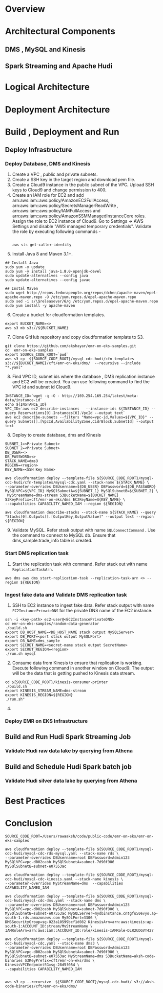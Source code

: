 # Overview
# Architectural Components
## DMS , MySQL and Kinesis
## Spark Streaming and Apache Hudi
# Logical Architecture
# Deployment Architecture
# Build , Deployment and Run
## Deploy Infrastructure
### Deploy Database, DMS and Kinesis 
1. Create a VPC , public and private subnets. 
2. Create a SSH key in the target region and download pem file.    
3. Create a Cloud9 instance in the public subnet of the VPC. Upload SSH keys to Cloud9 and change permission to 400.
4. Create an IAM role for EC2 and add arn:aws:iam::aws:policy/AmazonEC2FullAccess, arn:aws:iam::aws:policy/SecretsManagerReadWrite , arn:aws:iam::aws:policy/IAMFullAccess and arn:aws:iam::aws:policy/AmazonSSMManagedInstanceCore roles. Assign the role to EC2 instance of Cloud9. Go to Settings -> AWS Settings and disable "AWS managed temporary credentials". Validate the role by executing following commands -
    ```shell
    
    aws sts get-caller-identity
    
    ```
 5. Install Java 8 and Maven 3.1+.
```shell
## Install Java
sudo yum -y update
sudo yum -y install java-1.8.0-openjdk-devel
sudo update-alternatives --config java
sudo update-alternatives --config javac

## Instal Maven
sudo wget http://repos.fedorapeople.org/repos/dchen/apache-maven/epel-apache-maven.repo -O /etc/yum.repos.d/epel-apache-maven.repo
sudo sed -i s/\$releasever/6/g /etc/yum.repos.d/epel-apache-maven.repo
sudo yum install -y apache-maven
``` 
6. Create a bucket for cloudformation templates. 
```shell
export BUCKET_NAME=<>
aws s3 mb s3://${BUCKET_NAME}
```
7. Clone GitHub repository and copy cloudformation templats to S3.
```shell
git clone https://github.com/akshayar/emr-on-eks-samples.git
cd  emr-on-eks-samples 
export SOURCE_CODE_ROOT=`pwd`
aws s3 cp  ${SOURCE_CODE_ROOT}/mysql-cdc-hudi/cfn-templates s3://${BUCKET_NAME}/cft/emr-on-eks/dms/  --recursive --include "*.yaml"
```
8. Find VPC ID, subnet ids where the database , DMS replication instance and EC2 will be created. You can use following command to find the VPC id and subnet id Cloud9. 
```shell
INSTANCE_ID=`wget -q -O - http://169.254.169.254/latest/meta-data/instance-id`
echo ${INSTANCE_ID}
VPC_ID=`aws ec2 describe-instances   --instance-ids ${INSTANCE_ID} --query Reservations[0].Instances[0].VpcId --output text`
aws ec2 describe-subnets --filters "Name=vpc-id,Values=${VPC_ID}" --query Subnets[].[VpcId,AvailabilityZone,CidrBlock,SubnetId] --output text 
```   
8. Deploy to create database, dms and Kinesis
```shell
SUBNET_1=<Private Subnet>
SUBNET_2=<Private Subnet>
DB_USER=<>
DB_PASSWORD=<>
STACK_NAME=dms3
REGION=<region>
KEY_NAME=<SSH Key Name>

aws cloudformation deploy --template-file ${SOURCE_CODE_ROOT}/mysql-cdc-hudi/cfn-templates/mysql-cdc.yaml --stack-name ${STACK_NAME} \
--parameter-overrides DBUsername=${DB_USER} DBPassword=${DB_PASSWORD} MySQlVPC=${VPC_ID} MySQlSubnetA=${SUBNET_1} MySQlSubnetB=${SUBNET_2} \
 MyStreamName=dms-stream S3BucketName=${BUCKET_NAME} S3KeyPrefix=cft/emr-on-eks/dms EC2KeyName=${KEY_NAME} \
--capabilities CAPABILITY_NAMED_IAM --region ${REGION}

aws cloudformation describe-stacks --stack-name ${STACK_NAME} --query "Stacks[0].Outputs[].[OutputKey,OutputValue]" --output text --region ${REGION}

```
9. Validate MySQL. Refer stask output with name `SQLConnectCommand` . Use the command to connect to MySQL db. Ensure that dms_sample.trade_info table is created.

### Start DMS replication task 
1. Start the replication task with command. Refer stack out with name `ReplicationTaskArn`. 
```shell
aws dms aws dms start-replication-task --replication-task-arn <> --region ${REGION}
```
### Ingest fake data  and Validate DMS replication task
1. SSH to EC2 instance to ingest fake data. Refer stack output with name `EC2InstancePrivateDNS` for the private DNS name of the EC2 instance. 
```shell
ssh -i <key-path> ec2-user@<EC2InstancePrivateDNS>
cd emr-on-eks-samples/random-data-generator
./build.sh
export DB_HOST_NAME=<DB_HOST_NAME stack output MySQLServer>
export DB_PORT=<port stack output MySQLPort>
export DB_NAME=dms_sample
export SECRET_NAME=<secret-name stack output SecretName>
export SECRET_REGION=<region>
./run.sh mysql
```
2. Consume data from Kinesis to ensure that replication is working. Execute following command in another window on Cloud9. The output will be the data that is getting pushed to Kinesis data stream. 
```shell
cd ${SOURCE_CODE_ROOT}/kinesis-consumer-printer
./build.sh
export KINESIS_STREAM_NAME=dms-stream
export KINESIS_REGION=${REGION}
./run.sh"
```
4. <Refer to sample messages in Kinesis>
### Deploy EMR on EKS Infrastructure
## Build and Run Hudi Spark Streaming Job
### Validate Hudi raw data lake by querying from Athena
## Build and Schedule Hudi Spark batch job
### Validate Hudi silver data lake by querying from Athena
# Best Practices
# Conclusion
```
SOURCE_CODE_ROOT=/Users/rawaaksh/code/public-code/emr-on-eks/emr-on-eks-samples

aws cloudformation deploy --template-file ${SOURCE_CODE_ROOT}/mysql-cdc-hudi/mysql-cdc-rds-mysql.yaml --stack-name rds \
--parameter-overrides DBUsername=root DBPassword=Admin123 MySQlVPC=vpc-d002cabb MySQlSubnetA=subnet-7d90f906 MySQlSubnetB=subnet-e07553ac 

aws cloudformation deploy --template-file ${SOURCE_CODE_ROOT}/mysql-cdc-hudi/mysql-cdc-kinesis.yaml --stack-name kinesis \
--parameter-overrides MyStreamName=dms  --capabilities CAPABILITY_NAMED_IAM

aws cloudformation deploy --template-file ${SOURCE_CODE_ROOT}/mysql-cdc-hudi/mysql-cdc-dms.yaml --stack-name dms \
--parameter-overrides DBUsername=root DBPassword=Admin123 MySQlVPC=vpc-d002cabb MySQlSubnetA=subnet-7d90f906 \
MySQlSubnetB=subnet-e07553ac MySQLServer=mydbinstance.cntgfu50evyo.ap-south-1.rds.amazonaws.com MySQLPort=3306 \
DMSSecurityGroup=sg-023a10599bcf1d082 KinesisArn=arn:aws:kinesis:ap-south-1:ACCOUNT_ID:stream/MyStreamName \
IAMRoleArn=arn:aws:iam::ACCOUNT_ID:role/kinesis-IAMRole-DLR2UDGVT427

aws cloudformation deploy --template-file ${SOURCE_CODE_ROOT}/mysql-cdc-hudi/mysql-cdc.yaml --stack-name dms3 \
--parameter-overrides DBUsername=root DBPassword=Admin123 MySQlVPC=vpc-d002cabb MySQlSubnetA=subnet-7d90f906 \
MySQlSubnetB=subnet-e07553ac MyStreamName=dms S3BucketName=aksh-code-binaries S3KeyPrefix=cft/emr-on-eks/dms \
KinesisVPCEndpointSG=sg-28d5f054 \
--capabilities CAPABILITY_NAMED_IAM


aws s3 cp --recursive  ${SOURCE_CODE_ROOT}/mysql-cdc-hudi/ s3://aksh-code-binaries/cft/emr-on-eks/dms/ 


```

